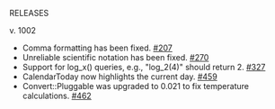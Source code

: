 RELEASES

v. 1002
- Comma formatting has been fixed. [#207](https://github.com/duckduckgo/zeroclickinfo-goodies/issues/207)
- Unreliable scientific notation has been fixed. [#270](https://github.com/duckduckgo/zeroclickinfo-goodies/issues/270)
- Support for log\_x() queries, e.g., "log\_2(4)" should return 2. [#327](https://github.com/duckduckgo/zeroclickinfo-goodies/pull/327)
- CalendarToday now highlights the current day. [#459](https://github.com/duckduckgo/zeroclickinfo-goodies/pull/459)
- Convert::Pluggable was upgraded to 0.021 to fix temperature calculations. [#462](https://github.com/duckduckgo/zeroclickinfo-goodies/pull/462)
